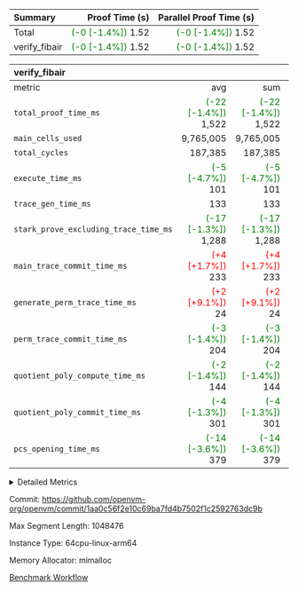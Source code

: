 | Summary | Proof Time (s) | Parallel Proof Time (s) |
|:---|---:|---:|
| Total | <span style='color: green'>(-0 [-1.4%])</span> 1.52 | <span style='color: green'>(-0 [-1.4%])</span> 1.52 |
| verify_fibair | <span style='color: green'>(-0 [-1.4%])</span> 1.52 | <span style='color: green'>(-0 [-1.4%])</span> 1.52 |


| verify_fibair |||||
|:---|---:|---:|---:|---:|
|metric|avg|sum|max|min|
| `total_proof_time_ms ` | <span style='color: green'>(-22 [-1.4%])</span> 1,522 | <span style='color: green'>(-22 [-1.4%])</span> 1,522 | <span style='color: green'>(-22 [-1.4%])</span> 1,522 | <span style='color: green'>(-22 [-1.4%])</span> 1,522 |
| `main_cells_used     ` |  9,765,005 |  9,765,005 |  9,765,005 |  9,765,005 |
| `total_cycles        ` |  187,385 |  187,385 |  187,385 |  187,385 |
| `execute_time_ms     ` | <span style='color: green'>(-5 [-4.7%])</span> 101 | <span style='color: green'>(-5 [-4.7%])</span> 101 | <span style='color: green'>(-5 [-4.7%])</span> 101 | <span style='color: green'>(-5 [-4.7%])</span> 101 |
| `trace_gen_time_ms   ` |  133 |  133 |  133 |  133 |
| `stark_prove_excluding_trace_time_ms` | <span style='color: green'>(-17 [-1.3%])</span> 1,288 | <span style='color: green'>(-17 [-1.3%])</span> 1,288 | <span style='color: green'>(-17 [-1.3%])</span> 1,288 | <span style='color: green'>(-17 [-1.3%])</span> 1,288 |
| `main_trace_commit_time_ms` | <span style='color: red'>(+4 [+1.7%])</span> 233 | <span style='color: red'>(+4 [+1.7%])</span> 233 | <span style='color: red'>(+4 [+1.7%])</span> 233 | <span style='color: red'>(+4 [+1.7%])</span> 233 |
| `generate_perm_trace_time_ms` | <span style='color: red'>(+2 [+9.1%])</span> 24 | <span style='color: red'>(+2 [+9.1%])</span> 24 | <span style='color: red'>(+2 [+9.1%])</span> 24 | <span style='color: red'>(+2 [+9.1%])</span> 24 |
| `perm_trace_commit_time_ms` | <span style='color: green'>(-3 [-1.4%])</span> 204 | <span style='color: green'>(-3 [-1.4%])</span> 204 | <span style='color: green'>(-3 [-1.4%])</span> 204 | <span style='color: green'>(-3 [-1.4%])</span> 204 |
| `quotient_poly_compute_time_ms` | <span style='color: green'>(-2 [-1.4%])</span> 144 | <span style='color: green'>(-2 [-1.4%])</span> 144 | <span style='color: green'>(-2 [-1.4%])</span> 144 | <span style='color: green'>(-2 [-1.4%])</span> 144 |
| `quotient_poly_commit_time_ms` | <span style='color: green'>(-4 [-1.3%])</span> 301 | <span style='color: green'>(-4 [-1.3%])</span> 301 | <span style='color: green'>(-4 [-1.3%])</span> 301 | <span style='color: green'>(-4 [-1.3%])</span> 301 |
| `pcs_opening_time_ms ` | <span style='color: green'>(-14 [-3.6%])</span> 379 | <span style='color: green'>(-14 [-3.6%])</span> 379 | <span style='color: green'>(-14 [-3.6%])</span> 379 | <span style='color: green'>(-14 [-3.6%])</span> 379 |



<details>
<summary>Detailed Metrics</summary>

|  | verify_program_compile_ms | total_cells | stark_prove_excluding_trace_time_ms | quotient_poly_compute_time_ms | quotient_poly_commit_time_ms | perm_trace_commit_time_ms | pcs_opening_time_ms | main_trace_commit_time_ms |
| --- | --- | --- | --- | --- | --- | --- | --- |
|  | 5 | 65,536 | 62 | 3 | 13 | 0 | 32 | 13 | 

| air_name | rows | quotient_deg | main_cols | interactions | constraints | cells |
| --- | --- | --- | --- | --- | --- | --- |
| AccessAdapterAir<2> |  | 4 |  | 5 | 11 |  | 
| AccessAdapterAir<4> |  | 4 |  | 5 | 11 |  | 
| AccessAdapterAir<8> |  | 4 |  | 5 | 11 |  | 
| FibonacciAir | 32,768 | 1 | 2 |  | 5 | 65,536 | 
| FriReducedOpeningAir |  | 4 |  | 31 | 52 |  | 
| NativePoseidon2Air<BabyBearParameters>, 1> |  | 4 |  | 136 | 530 |  | 
| PhantomAir |  | 4 |  | 3 | 4 |  | 
| ProgramAir |  | 1 |  | 1 | 4 |  | 
| VariableRangeCheckerAir |  | 1 |  | 1 | 4 |  | 
| VmAirWrapper<AluNativeAdapterAir, FieldArithmeticCoreAir> |  | 4 |  | 15 | 23 |  | 
| VmAirWrapper<BranchNativeAdapterAir, BranchEqualCoreAir<1> |  | 4 |  | 11 | 22 |  | 
| VmAirWrapper<JalNativeAdapterAir, JalCoreAir> |  | 4 |  | 7 | 6 |  | 
| VmAirWrapper<NativeAdapterAir<2, 0>, PublicValuesCoreAir> |  | 4 |  | 11 | 22 |  | 
| VmAirWrapper<NativeLoadStoreAdapterAir<1>, NativeLoadStoreCoreAir<1> |  | 4 |  | 15 | 16 |  | 
| VmAirWrapper<NativeLoadStoreAdapterAir<4>, NativeLoadStoreCoreAir<4> |  | 4 |  | 15 | 16 |  | 
| VmAirWrapper<NativeVectorizedAdapterAir<4>, FieldExtensionCoreAir> |  | 4 |  | 15 | 23 |  | 
| VmConnectorAir |  | 4 |  | 3 | 8 |  | 
| VolatileBoundaryAir |  | 4 |  | 4 | 16 |  | 

| group | trace_gen_time_ms | total_proof_time_ms | total_cycles | total_cells | stark_prove_excluding_trace_time_ms | quotient_poly_compute_time_ms | quotient_poly_commit_time_ms | perm_trace_commit_time_ms | pcs_opening_time_ms | main_trace_commit_time_ms | main_cells_used | generate_perm_trace_time_ms | execute_time_ms |
| --- | --- | --- | --- | --- | --- | --- | --- | --- | --- | --- | --- | --- | --- |
| verify_fibair | 133 | 1,522 | 187,385 | 26,116,760 | 1,288 | 144 | 301 | 204 | 379 | 233 | 9,765,005 | 24 | 101 | 

| group | air_name | rows | prep_cols | perm_cols | main_cols | cells |
| --- | --- | --- | --- | --- | --- | --- |
| verify_fibair | AccessAdapterAir<2> | 65,536 |  | 12 | 11 | 1,507,328 | 
| verify_fibair | AccessAdapterAir<4> | 32,768 |  | 12 | 13 | 819,200 | 
| verify_fibair | AccessAdapterAir<8> | 128 |  | 12 | 17 | 3,712 | 
| verify_fibair | FriReducedOpeningAir | 1,024 |  | 36 | 25 | 62,464 | 
| verify_fibair | NativePoseidon2Air<BabyBearParameters>, 1> | 16,384 |  | 160 | 399 | 9,158,656 | 
| verify_fibair | PhantomAir | 4,096 |  | 8 | 6 | 57,344 | 
| verify_fibair | ProgramAir | 8,192 |  | 8 | 10 | 147,456 | 
| verify_fibair | VariableRangeCheckerAir | 262,144 | 2 | 8 | 1 | 2,359,296 | 
| verify_fibair | VmAirWrapper<AluNativeAdapterAir, FieldArithmeticCoreAir> | 131,072 |  | 20 | 29 | 6,422,528 | 
| verify_fibair | VmAirWrapper<BranchNativeAdapterAir, BranchEqualCoreAir<1> | 32,768 |  | 16 | 23 | 1,277,952 | 
| verify_fibair | VmAirWrapper<JalNativeAdapterAir, JalCoreAir> | 8,192 |  | 12 | 9 | 172,032 | 
| verify_fibair | VmAirWrapper<NativeLoadStoreAdapterAir<1>, NativeLoadStoreCoreAir<1> | 32,768 |  | 24 | 22 | 1,507,328 | 
| verify_fibair | VmAirWrapper<NativeLoadStoreAdapterAir<4>, NativeLoadStoreCoreAir<4> | 16,384 |  | 24 | 31 | 901,120 | 
| verify_fibair | VmAirWrapper<NativeVectorizedAdapterAir<4>, FieldExtensionCoreAir> | 8,192 |  | 20 | 38 | 475,136 | 
| verify_fibair | VmConnectorAir | 2 | 1 | 8 | 4 | 24 | 
| verify_fibair | VolatileBoundaryAir | 65,536 |  | 8 | 11 | 1,245,184 | 

</details>


Commit: https://github.com/openvm-org/openvm/commit/1aa0c56f2e10c69ba7fd4b7502f1c2592763dc9b

Max Segment Length: 1048476

Instance Type: 64cpu-linux-arm64

Memory Allocator: mimalloc

[Benchmark Workflow](https://github.com/openvm-org/openvm/actions/runs/13162937387)
